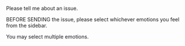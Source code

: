 Please tell me about an issue. 

BEFORE SENDING the issue, please select whichever emotions you feel from the sidebar. 

You may select multiple emotions.
